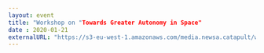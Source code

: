 ```yaml
---
layout: event
title: "Workshop on "Towards Greater Autonomy in Space"
date : 2020-01-21
externalURL: "https://s3-eu-west-1.amazonaws.com/media.newsa.catapult/wp-content/uploads/2019/11/16095055/TGA-Agenda_140120-V2.pdf"
---
```

